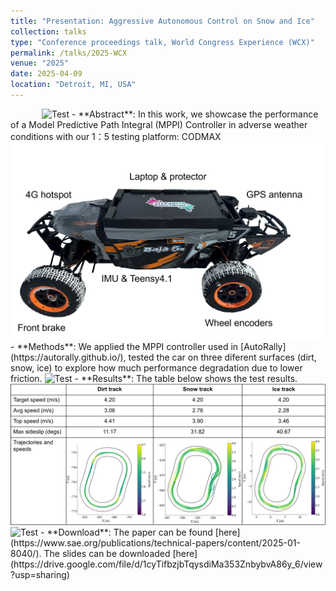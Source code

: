 ```yaml
---
title: "Presentation: Aggressive Autonomous Control on Snow and Ice"
collection: talks
type: "Conference proceedings talk, World Congress Experience (WCX)"
permalink: /talks/2025-WCX
venue: "2025"
date: 2025-04-09
location: "Detroit, MI, USA"
---
```


  <img src="/images/presentation_2025_WCX/me.jpg" style="margin-left: 50px;" alt="Test" width="520" />  
- **Abstract**:  
  In this work, we showcase the performance of a Model Predictive Path Integral (MPPI) Controller in adverse weather conditions with our 1：5 testing platform: CODMAX
  <img src="/images/presentation_2025_WCX/CODMAX.png" alt="Test" width="520" />  
- **Methods**:  
  We applied the MPPI controller used in [AutoRally](https://autorally.github.io/), tested the car on three diferent surfaces (dirt, snow, ice) to explore how much performance degradation due to lower friction.
  <img src="/images/presentation_2025_WCX/testing_field.png" alt="Test" width="520" />
- **Results**:  
  The table below shows the test results.
  <img src="/images/presentation_2025_WCX/testing_results.png" alt="Test" width="520" />
  <img src="/images/presentation_2025_WCX/running_on_snow_ice.gif" alt="Test" width="520" />
- **Download**:  
  The paper can be found [here](https://www.sae.org/publications/technical-papers/content/2025-01-8040/).
  The slides can be downloaded [here](https://drive.google.com/file/d/1cyTifbzjbTqysdiMa353ZnbybvA86y_6/view?usp=sharing)  

